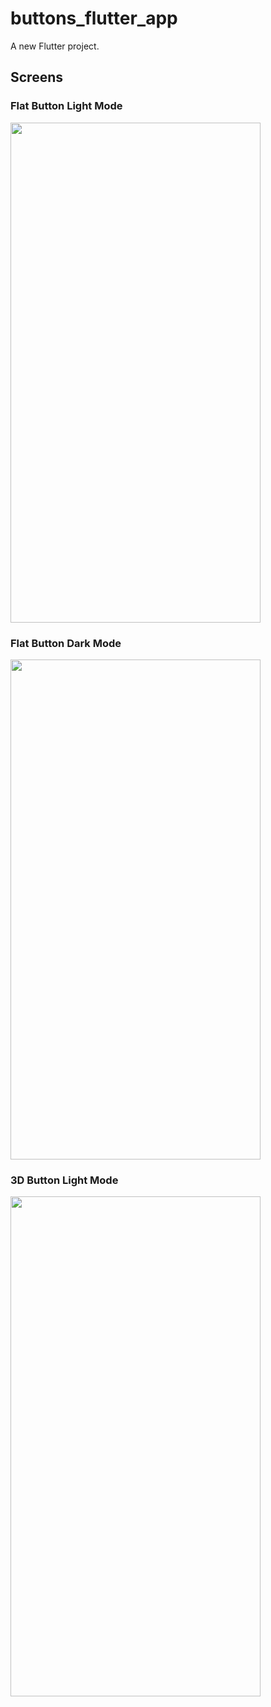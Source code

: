 # buttons_flutter_app

A new Flutter project.

## Screens

### Flat Button Light Mode
 <img src="https://user-images.githubusercontent.com/49596893/180611754-fecd332a-f43f-4650-8cf5-f759c8f67d6d.jpg" width="400" height="800">
 
 ### Flat Button Dark Mode
 <img src="https://user-images.githubusercontent.com/49596893/180611756-4efab8e9-4b30-44d2-94dd-c6fc17ecc542.jpg" width="400" height="800">
 
  ### 3D Button Light Mode
 <img src="https://user-images.githubusercontent.com/49596893/180611889-4e778e61-ea75-40b1-b8ed-dd73f813efa1.jpg" width="400" height="800">
